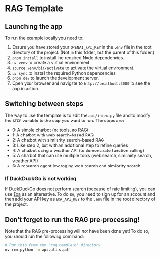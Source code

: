 # RAG Template

## Launching the app

To run the example locally you need to:

1. Ensure you have stored your `OPENAI_API_KEY` in the `.env` file in the root directory of the project. (Not in this folder, but the parent of this folder.)
2. `pnpm install` to install the required Node dependencies.
3. `uv venv` to create a virtual environment.
4. `source venv/bin/activate` to activate the virtual environment.
5. `uv sync` to install the required Python dependencies.
6. `pnpm dev` to launch the development server.
7. Open your browser and navigate to `http://localhost:3000` to see the app in action.

## Switching between steps

The way to use the template is to edit the `api/index.py` file and to modify the
`STEP` variable to the step you want to run. The steps are:

- 0: A simple chatbot (no tools, no RAG)
- 1: A chatbot with web search-based RAG
- 2: A chatbot with similarity search-based RAG
- 3: Like step 2, but with an additional step to refine queries
- 4: A chatbot using a weather API (to demonstrate function calling)
- 5: A chatbot that can use multiple tools (web search, similarity search, weather API)
- 6: A research agent leveraging web search and similarity search

### If DuckDuckGo is not working

If DuckDuckGo does not perform search (because of rate limiting), you can
use [Exa](https://exa.ai/) as an alternative. To do so, you need to sign up for an account and then add your API key as `EXA_API_KEY` to the `.env` file in the root directory of the project.

## Don't forget to run the RAG pre-processing!

Note that the RAG pre-processing will _not_ have been done yet! To do so, you should run the  following command:

```bash
# Run this from the 'rag-template' directory
uv run python -m api.utils.pdf
```


